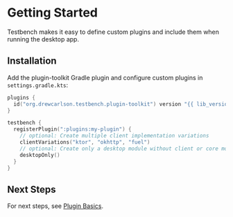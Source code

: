 # Getting Started

Testbench makes it easy to define custom plugins and include them when running the desktop app.


## Installation

Add the plugin-toolkit Gradle plugin and configure custom plugins in `settings.gradle.kts`:

```kotlin
plugins {
  id("org.drewcarlson.testbench.plugin-toolkit") version "{{ lib_version }}"
}

testbench {
  registerPlugin(":plugins:my-plugin") {
    // optional: Create multiple client implementation variations
    clientVariations("ktor", "okhttp", "fuel")
    // optional: Create only a desktop module without client or core modules
    desktopOnly()
  }
}
```

## Next Steps

For next steps, see [Plugin Basics](plugin-basics.md).
